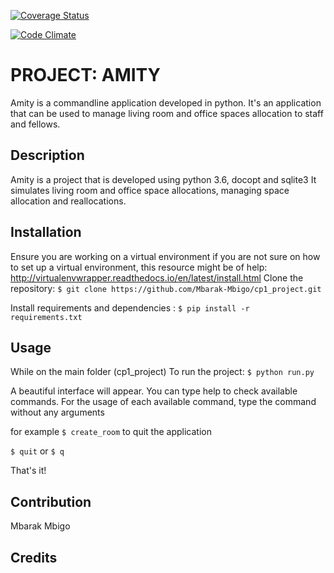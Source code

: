 [![Coverage Status](https://coveralls.io/repos/github/Mbarak-Mbigo/cp1_project/badge.svg?branch=develop)](https://coveralls.io/github/Mbarak-Mbigo/cp1_project?branch=develop)

[![Code Climate](https://codeclimate.com/github/Mbarak-Mbigo/cp1_project/badges/gpa.svg)](https://codeclimate.com/github/Mbarak-Mbigo/cp1_project)

# PROJECT: AMITY
Amity is a commandline application developed in python.
It's an application that can be used to manage living room and office spaces allocation 
to staff and fellows.

## Description
Amity is a project that is developed using python 3.6, docopt and sqlite3
It simulates living room and office space allocations, managing space allocation and reallocations.


## Installation
Ensure you are working on a virtual environment
if you are not sure on how to set up a virtual environment, 
this resource might be of help: http://virtualenvwrapper.readthedocs.io/en/latest/install.html
Clone the repository:
```$ git clone https://github.com/Mbarak-Mbigo/cp1_project.git```

Install requirements and dependencies :
```$ pip install -r requirements.txt```

## Usage
While on the main folder (cp1_project)
To run the project:
```$ python run.py```

A beautiful interface will appear.
You can type help to check available commands.
For the usage of each available command, type the command without any arguments

for example `$ create_room`
to quit the application

 `$ quit` or `$ q`
 
That's it!
## Contribution
Mbarak Mbigo

## Credits
